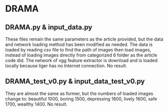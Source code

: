 # DRAMA
## DRAMA.py & input_data.py
These files remain the same parameters as the article provided, but the data and network loading method has been modified as needed. The data is loaded by reading csv file to find the path of images then load images, instead of loading images directly from categorized 6 folder as the article code did. The network of vgg feature extractor is download and is loaded locally because liger has no Internet connection.
No result.
## DRAMA_test_v0.py & input_data_test_v0.py
They are almost the same as former, but the numbers of loaded images change to: beautiful 1000, boring 1500, depressing 1800, lively 1600, safe 1700, wealthy 1400. 
No result.
